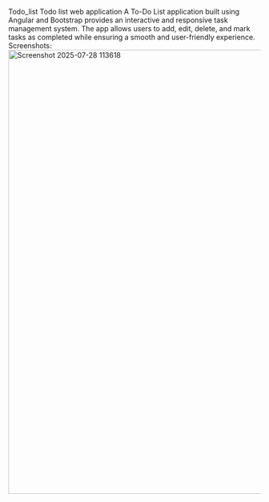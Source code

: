 Todo_list
Todo list web application
A To-Do List application built using Angular and Bootstrap provides an interactive and responsive task management system. The app allows users to add, edit, delete, and mark tasks as completed while ensuring a smooth and user-friendly experience.
Screenshots:
<img width="1269" height="886" alt="Screenshot 2025-07-28 113618" src="https://github.com/user-attachments/assets/0bbcddb4-fc01-40ce-aa33-e951e5b7e04c" />

